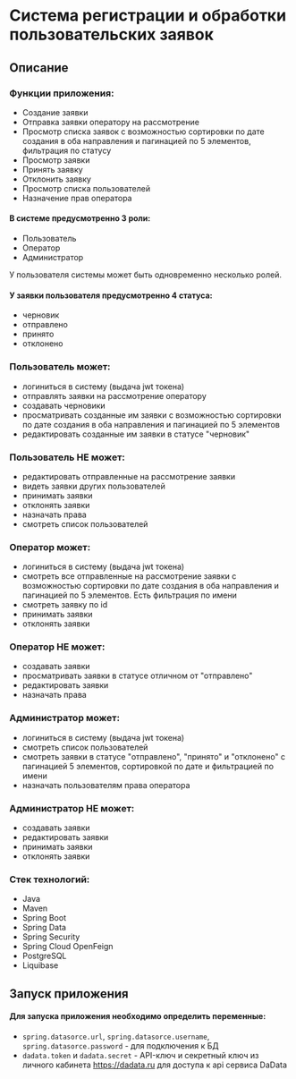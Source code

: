# Система регистрации и обработки пользовательских заявок
## Описание
### Функции приложения:
* Создание заявки
* Отправка заявки оператору на рассмотрение
* Просмотр списка заявок с возможностью сортировки по дате создания в оба направления и пагинацией по 5 элементов, фильтрация по статусу
* Просмотр заявки
* Принять заявку
* Отклонить заявку
* Просмотр списка пользователей
* Назначение прав оператора

#### В системе предусмотренно 3 роли:
* Пользователь
* Оператор
* Администратор

У пользователя системы может быть одновременно несколько ролей.

#### У заявки пользователя предусмотренно 4 статуса:
* черновик
* отправлено
* принято
* отклонено

### Пользователь может:
* логиниться в систему (выдача jwt токена)
* отправлять заявки на рассмотрение оператору
* создавать черновики
* просматривать созданные им заявки с возможностью сортировки по дате создания в оба направления и пагинацией по 5 элементов
* редактировать созданные им заявки в статусе "черновик"

### Пользователь НЕ может:
* редактировать отправленные на рассмотрение заявки
* видеть заявки других пользователей
* принимать заявки
* отклонять заявки
* назначать права
* смотреть список пользователей

### Оператор может:
* логиниться в систему (выдача jwt токена)
* смотреть все отправленные на рассмотрение заявки с возможностью сортировки по дате создания в оба направления и пагинацией по 5 элементов.
Есть фильтрация по имени
* смотреть заявку по id
* принимать заявки
* отклонять заявки

### Оператор НЕ может:
* создавать заявки
* просматривать заявки в статусе отличном от "отправлено"
* редактировать заявки
* назначать права

### Администратор может:
* логиниться в систему (выдача jwt токена)
* смотреть список пользователей
* смотреть заявки в статусе "отправлено", "принято" и "отклонено" с пагинацией 5 элементов, сортировкой по дате и фильтрацией по имени
* назначать пользователям права оператора

### Администратор НЕ может:
* создавать заявки
* редактировать заявки
* принимать заявки
* отклонять заявки

### Стек технологий:
* Java
* Maven
* Spring Boot
* Spring Data
* Spring Security
* Spring Cloud OpenFeign
* PostgreSQL
* Liquibase

## Запуск приложения
#### Для запуска приложения необходимо определить переменные:
* `spring.datasorce.url`, `spring.datasorce.username`, `spring.datasorce.password` - для подключения к БД
* `dadata.token` и `dadata.secret` - API-ключ и секретный ключ из личного кабинета https://dadata.ru для доступа к api сервиса DaData